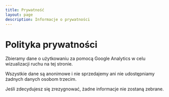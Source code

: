 ```yaml
---
title: Prywatność
layout: page
description: Informacje o prywatności
---
```


# Polityka prywatności

Zbieramy dane o użytkowaniu za pomocą Google Analytics w celu wizualizacji ruchu na tej stronie.

Wszystkie dane są anonimowe i nie sprzedajemy ani nie udostępniamy żadnych danych osobom trzecim.

Jeśli zdecydujesz się zrezygnować, żadne informacje nie zostaną zebrane.
